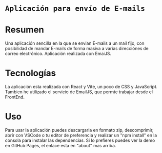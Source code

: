 # `Aplicación para envío de E-mails`


# Resumen

Una aplicación sencilla en la que se envian E-mails a un mail fijo, con posibilidad de mandar E-mails de forma masiva a varias direcciónes de correo electrónico. Aplicación realizada con EmaiJS.


# Tecnologías

La aplicación esta realizada con React y Vite, un poco de CSS y JavaScript. Tambien he utilizado el servicio de EmailJS, que permte trabajar desde el FrontEnd.

# Uso

Para usar la aplicación puedes descargarla en formato zip, descomprimir, abrír con VSCode o tu editor de preferencia y realizar un "npm install" en la consola para instalar las dependencias. Si lo prefieres puedes ver la demo en GitHub Pages, el enlace esta en "about" mas arríba.